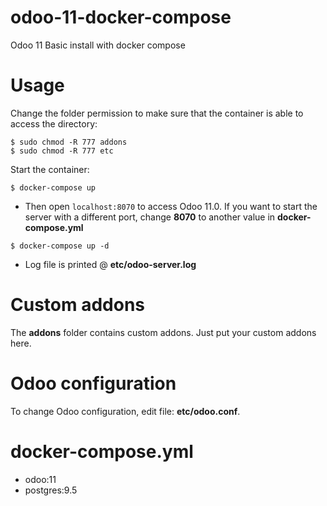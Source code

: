 # odoo-11-docker-compose
Odoo 11 Basic install with docker compose

# Usage

Change the folder permission to make sure that the container is able to access the directory:
```
$ sudo chmod -R 777 addons
$ sudo chmod -R 777 etc
```

Start the container:
```
$ docker-compose up
```

* Then open `localhost:8070` to access Odoo 11.0. If you want to start the server with a different port, change **8070** to another value in **docker-compose.yml**
```
$ docker-compose up -d
```

* Log file is printed @ **etc/odoo-server.log**

# Custom addons

The **addons** folder contains custom addons. Just put your custom addons here.

# Odoo configuration

To change Odoo configuration, edit file: **etc/odoo.conf**.

# docker-compose.yml

* odoo:11
* postgres:9.5

